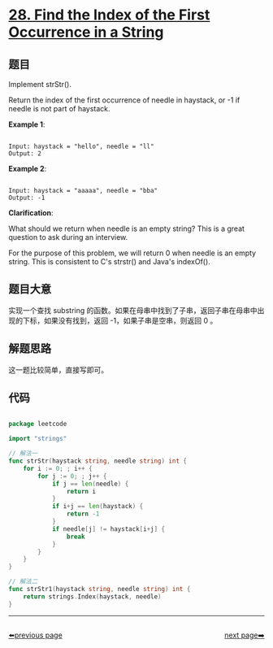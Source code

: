 # [28. Find the Index of the First Occurrence in a String](https://leetcode.com/problems/find-the-index-of-the-first-occurrence-in-a-string/)

## 题目

Implement strStr().

Return the index of the first occurrence of needle in haystack, or -1 if needle is not part of haystack.


**Example 1**:

```

Input: haystack = "hello", needle = "ll"
Output: 2

```

**Example 2**:

```

Input: haystack = "aaaaa", needle = "bba"
Output: -1

```

**Clarification**:  

What should we return when needle is an empty string? This is a great question to ask during an interview.

For the purpose of this problem, we will return 0 when needle is an empty string. This is consistent to C's strstr() and Java's indexOf().

## 题目大意


实现一个查找 substring 的函数。如果在母串中找到了子串，返回子串在母串中出现的下标，如果没有找到，返回 -1，如果子串是空串，则返回 0 。

## 解题思路

这一题比较简单，直接写即可。

## 代码

```go

package leetcode

import "strings"

// 解法一
func strStr(haystack string, needle string) int {
	for i := 0; ; i++ {
		for j := 0; ; j++ {
			if j == len(needle) {
				return i
			}
			if i+j == len(haystack) {
				return -1
			}
			if needle[j] != haystack[i+j] {
				break
			}
		}
	}
}

// 解法二
func strStr1(haystack string, needle string) int {
	return strings.Index(haystack, needle)
}


```















----------------------------------------------
<div style="display: flex;justify-content: space-between;align-items: center;">
<p><a href="https://books.halfrost.com/leetcode/ChapterFour/0001~0099/0027.Remove-Element/">⬅️previous page</a></p>
<p><a href="https://books.halfrost.com/leetcode/ChapterFour/0001~0099/0029.Divide-Two-Integers/">next page➡️</a></p>
</div>
